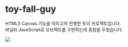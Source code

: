 # toy-fall-guy
HTML5 Canvas 기능을 익히고자 진행한 토이 프로젝트입니다.    
바닐라 JavsScript로 오브젝트를 구현하는데 중점을 두었습니다.    


<img src = "https://drive.google.com/uc?export=view&id=1n5plZiRSb7SqJKK3roX5aXZ-6d8SdZDs">
